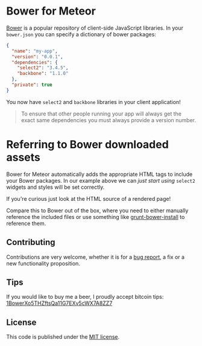 # Bower for Meteor

[Bower](http://bower.io/) is a popular repository of client-side JavaScript
libraries. In your `bower.json` you can specify a dictionary of bower packages:

```json
{
  "name": "my-app",
  "version": "0.0.1",
  "dependencies": {
    "select2": "3.4.5",
    "backbone": "1.1.0"
  },
  "private": true
}
```

You now have `select2` and `backbone` libraries in your client application!

> To ensure that other people running your app will always get the exact same
dependencies you must always provide a version number.

# Referring to Bower downloaded assets

Bower for Meteor automatically adds the appropriate HTML tags to include your
Bower packages. In our example above we can *just start using* `select2` widgets
 and styles will be set correctly.

If you're curious just look at the HTML source of a rendered page!

Compare this to Bower out of the box, where you need to either manually
reference the included files or use something like
[grunt-bower-install](https://github.com/stephenplusplus/grunt-bower-install)
to reference them.


## Contributing

Contributions are very welcome, whether it is for a
[bug report](https://github.com/mquandalle/meteor-bower/issues/new), a fix or a
new functionality proposition.

## Tips

If you would like to buy me a beer, I proudly accept bitcoin tips:
[1BowerXo5THZftsQa11G7EXv5cWX7A8ZZ7](https://blockchain.info/address/1BowerXo5THZftsQa11G7EXv5cWX7A8ZZ7)

## License

This code is published under the [MIT license](LICENSE).
